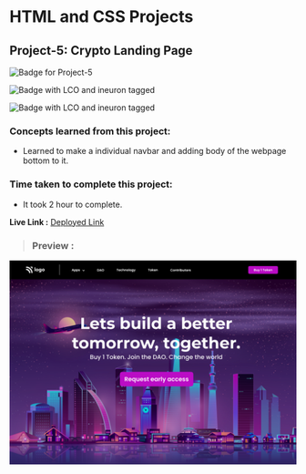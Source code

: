 # HTML and CSS Projects

## **Project-5: Crypto Landing Page**

![Badge for Project-5](https://img.shields.io/badge/HTML%20&%20CSS-Project_5-brightgreen "Crypto Landing Page")

![Badge with LCO and ineuron tagged](https://img.shields.io/badge/Ineuron.ai-LCO-brightgreen)

![Badge with LCO and ineuron tagged](https://img.shields.io/badge/Full%20Stack%20JavaScript%20bootcamp-Hitesh%20Choudhary-brightgreen)

### Concepts learned from this project:
- Learned to make a individual navbar and adding body of the webpage bottom to it.  

### Time taken to complete this project:
- It took 2 hour to complete.

**Live Link :** [Deployed Link](https://html-css-project-04.vercel.app/)
>### Preview :
![Homepage screenshot](preview.png "Crypto Landing Page")